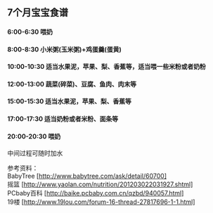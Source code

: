 ﻿## 7个月宝宝食谱

#### 6:00-6:30	喂奶
#### 8:00-8:30	小米粥(玉米粥)+鸡蛋羹(蛋黄)
#### 10:00-10:30	适当水果泥，苹果、梨、香蕉等，适当喂一些米粉或者奶粉
#### 12:00-13:00	蔬菜(碎菜)、豆腐、鱼肉、肉末等
#### 15:00-15:30	适当水果泥，苹果、梨、香蕉等
#### 17:00-17:30	适当奶粉或者米粉、面条等
#### 20:00-20:30	喂奶

中间过程可随时加水

参考资料：   
	BabyTree [http://www.babytree.com/ask/detail/60700]   
	摇篮 [http://www.yaolan.com/nutrition/201203022031927.shtml]   
	PCbaby百科 [http://baike.pcbaby.com.cn/qzbd/940057.html]   
	19楼 [http://www.19lou.com/forum-16-thread-27817696-1-1.html]  
